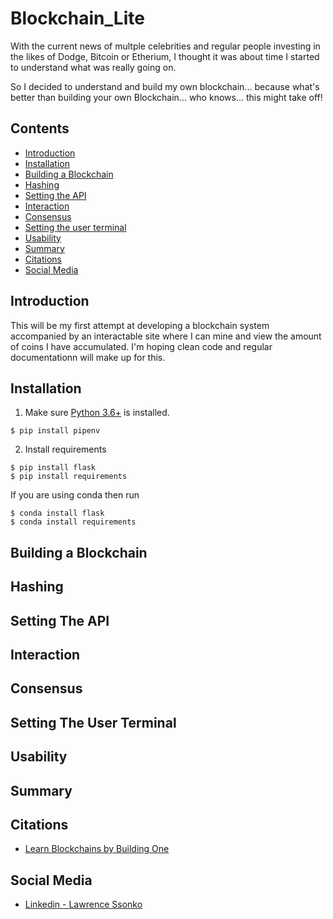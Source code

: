 
# Blockchain_Lite

With the current news of multple celebrities and regular people investing in the likes of Dodge, Bitcoin or Etherium, I thought it was about time I started to understand what was really going on.

So I decided to understand and build my own blockchain... because what's better than building your own Blockchain... who knows... this might take off!

## Contents 
* [Introduction](https://github.com/ssonkol/Blockchain_Lite#introduction)
* [Installation](https://github.com/ssonkol/Blockchain_Lite#installation)
* [Building a Blockchain](https://github.com/ssonkol/Blockchain_Lite#building-a-blockchain)
* [Hashing](https://github.com/ssonkol/Blockchain_Lite#hashing)
* [Setting the API](https://github.com/ssonkol/Blockchain_Lite#setting-the-api)
* [Interaction](https://github.com/ssonkol/Blockchain_Lite#interaction)
* [Consensus](https://github.com/ssonkol/Blockchain_Lite#consensus)
* [Setting the user terminal](https://github.com/ssonkol/Blockchain_Lite#setting-the-user-terminal)
* [Usability](https://github.com/ssonkol/Blockchain_Lite#usability)
* [Summary](https://github.com/ssonkol/Blockchain_Lite#summary)
* [Citations](https://github.com/ssonkol/Blockchain_Lite#citations)
* [Social Media](https://github.com/ssonkol/Blockchain_Lite#social-media)


## Introduction
This will be my first attempt at developing a blockchain system accompanied by an interactable site where I can mine and view the amount of coins I have accumulated.
I'm hoping clean code and regular documentationn will make up for this.

## Installation

1. Make sure [Python 3.6+](https://www.python.org/downloads/) is installed. 

```
$ pip install pipenv 
```
2. Install requirements  
```
$ pip install flask
$ pip install requirements
``` 
If you are using conda then run
```
$ conda install flask
$ conda install requirements
``` 

## Building a Blockchain

## Hashing

## Setting The API

## Interaction

## Consensus

## Setting The User Terminal

## Usability

## Summary

## Citations 
- [Learn Blockchains by Building One](https://hackernoon.com/learn-blockchains-by-building-one-117428612f46)

## Social Media 
- [Linkedin - Lawrence Ssonko](https://www.linkedin.com/in/lawrencessonko/)